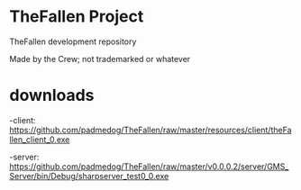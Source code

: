 # TheFallen Project
TheFallen development repository

Made by the Crew; not trademarked or whatever

# downloads

-client:
https://github.com/padmedog/TheFallen/raw/master/resources/client/theFallen_client_0.exe

-server:
https://github.com/padmedog/TheFallen/raw/master/v0.0.0.2/server/GMS_Server/bin/Debug/sharpserver_test0_0.exe

